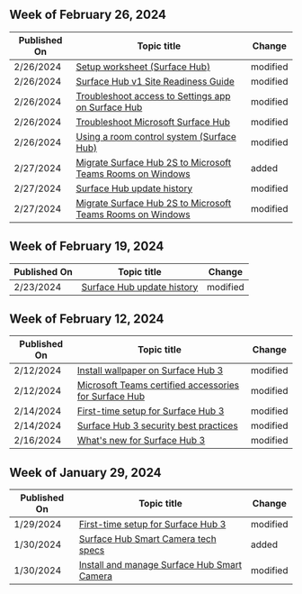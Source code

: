 <!-- This file is generated automatically each week. Changes made to this file will be overwritten.-->



## Week of February 26, 2024


| Published On |Topic title | Change |
|------|------------|--------|
| 2/26/2024 | [Setup worksheet (Surface Hub)](/surface-hub/setup-worksheet-surface-hub) | modified |
| 2/26/2024 | [Surface Hub v1 Site Readiness Guide](/surface-hub/surface-hub-site-readiness-guide) | modified |
| 2/26/2024 | [Troubleshoot access to Settings app on Surface Hub](/surface-hub/troubleshoot-access-to-settings-app-surface-hub) | modified |
| 2/26/2024 | [Troubleshoot Microsoft Surface Hub](/surface-hub/troubleshoot-surface-hub) | modified |
| 2/26/2024 | [Using a room control system (Surface Hub)](/surface-hub/use-room-control-system-with-surface-hub) | modified |
| 2/27/2024 | [Migrate Surface Hub 2S to Microsoft Teams Rooms on Windows](/surface-hub/surface-hub-2s-migrate-to-mtr-w) | added |
| 2/27/2024 | [Surface Hub update history](/surface-hub/surface-hub-update-history) | modified |
| 2/27/2024 | [Migrate Surface Hub 2S to Microsoft Teams Rooms on Windows](/surface-hub/surface-hub-2s-migrate-to-mtr-w) | modified |


## Week of February 19, 2024


| Published On |Topic title | Change |
|------|------------|--------|
| 2/23/2024 | [Surface Hub update history](/surface-hub/surface-hub-update-history) | modified |


## Week of February 12, 2024


| Published On |Topic title | Change |
|------|------------|--------|
| 2/12/2024 | [Install wallpaper on Surface Hub 3](/surface-hub/install-wallpaper-surface-hub) | modified |
| 2/12/2024 | [Microsoft Teams certified accessories for Surface Hub](/surface-hub/surface-hub-certifications) | modified |
| 2/14/2024 | [First-time setup for Surface Hub 3](/surface-hub/first-run-program-surface-hub-3) | modified |
| 2/14/2024 | [Surface Hub 3 security best practices](/surface-hub/surface-hub-3-security) | modified |
| 2/16/2024 | [What's new for Surface Hub 3](/surface-hub/surface-hub-3-whats-new) | modified |


## Week of January 29, 2024


| Published On |Topic title | Change |
|------|------------|--------|
| 1/29/2024 | [First-time setup for Surface Hub 3](/surface-hub/first-run-program-surface-hub-3) | modified |
| 1/30/2024 | [Surface Hub Smart Camera tech specs](/surface-hub/surface-hub-smart-camera-tech-specs) | added |
| 1/30/2024 | [Install and manage Surface Hub Smart Camera](/surface-hub/surface-hub-smart-camera) | modified |
